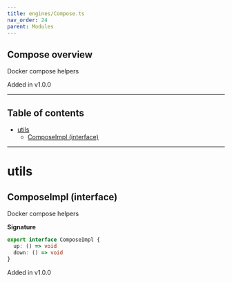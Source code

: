 ```yaml
---
title: engines/Compose.ts
nav_order: 24
parent: Modules
---
```


## Compose overview

Docker compose helpers

Added in v1.0.0

---

<h2 class="text-delta">Table of contents</h2>

- [utils](#utils)
  - [ComposeImpl (interface)](#composeimpl-interface)

---

# utils

## ComposeImpl (interface)

Docker compose helpers

**Signature**

```ts
export interface ComposeImpl {
  up: () => void
  down: () => void
}
```

Added in v1.0.0
